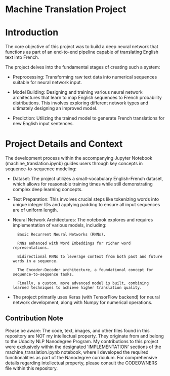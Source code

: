 # Machine Translation Project

# Introduction

The core objective of this project was to build a deep neural network that functions as part of an end-to-end pipeline capable of translating English text into French.

The project delves into the fundamental stages of creating such a system:

* Preprocessing: Transforming raw text data into numerical sequences suitable for neural network input.

* Model Building: Designing and training various neural network architectures that learn to map English sequences to French probability distributions. This involves exploring different network types and ultimately designing an improved model.

* Prediction: Utilizing the trained model to generate French translations for new English input sentences.

# Project Details and Context

The development process within the accompanying Jupyter Notebook (machine_translation.ipynb) guides users through key concepts in sequence-to-sequence modeling:

* Dataset: The project utilizes a small-vocabulary English-French dataset, which allows for reasonable training times while still demonstrating complex deep learning concepts.

* Text Preparation: This involves crucial steps like tokenizing words into unique integer IDs and applying padding to ensure all input sequences are of uniform length.

* Neural Network Architectures: The notebook explores and requires implementation of various models, including:

        Basic Recurrent Neural Networks (RNNs).

        RNNs enhanced with Word Embeddings for richer word representations.

        Bidirectional RNNs to leverage context from both past and future words in a sequence.

        The Encoder-Decoder architecture, a foundational concept for sequence-to-sequence tasks.

        Finally, a custom, more advanced model is built, combining learned techniques to achieve higher translation quality.

* The project primarily uses Keras (with TensorFlow backend) for neural network development, along with Numpy for numerical operations.

## Contribution Note

Please be aware: The code, text, images, and other files found in this repository are NOT my intellectual property. They originate from and belong to the Udacity NLP Nanodegree Program. My contributions to this project were exclusively within the designated 'IMPLEMENTATION' sections of the machine_translation.ipynb notebook, where I developed the required functionalities as part of the Nanodegree curriculum. For comprehensive details regarding intellectual property, please consult the CODEOWNERS file within this repository.
